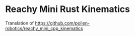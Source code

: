 # Reachy Mini Rust Kinematics 

Translation of https://github.com/pollen-robotics/reachy_mini_cpp_kinematics